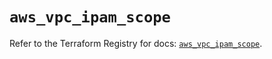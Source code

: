 # `aws_vpc_ipam_scope`

Refer to the Terraform Registry for docs: [`aws_vpc_ipam_scope`](https://registry.terraform.io/providers/hashicorp/aws/3.76.1/docs/resources/vpc_ipam_scope).
